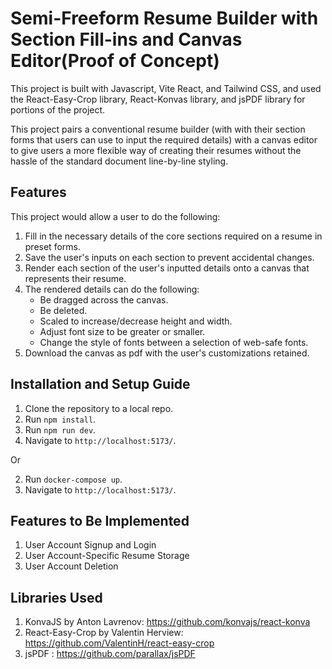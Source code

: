 # Semi-Freeform Resume Builder with Section Fill-ins and Canvas Editor(Proof of Concept)

This project is built with Javascript, Vite React, and Tailwind CSS, and used the React-Easy-Crop library, React-Konvas library, and jsPDF library for portions of the project.

This project pairs a conventional resume builder (with with their section forms that users can use to input the required details) with a canvas editor to give users a more flexible way of creating their resumes without the hassle of the standard document line-by-line styling.

## Features

This project would allow a user to do the following:

1. Fill in the necessary details of the core sections required on a resume in preset forms.
2. Save the user's inputs on each section to prevent accidental changes.
3. Render each section of the user's inputted details onto a canvas that represents their resume.
4. The rendered details can do the following:
   - Be dragged across the canvas.
   - Be deleted.
   - Scaled to increase/decrease height and width.
   - Adjust font size to be greater or smaller.
   - Change the style of fonts between a selection of web-safe fonts.
5. Download the canvas as pdf with the user's customizations retained.

## Installation and Setup Guide

1. Clone the repository to a local repo.
2. Run `npm install`.
3. Run `npm run dev`.
4. Navigate to `http://localhost:5173/`.

Or

2. Run `docker-compose up`.
3. Navigate to `http://localhost:5173/`.

## Features to Be Implemented

1. User Account Signup and Login
2. User Account-Specific Resume Storage
3. User Account Deletion

## Libraries Used

1. KonvaJS by Anton Lavrenov: https://github.com/konvajs/react-konva
2. React-Easy-Crop by Valentin Herview: https://github.com/ValentinH/react-easy-crop
3. jsPDF : https://github.com/parallax/jsPDF
